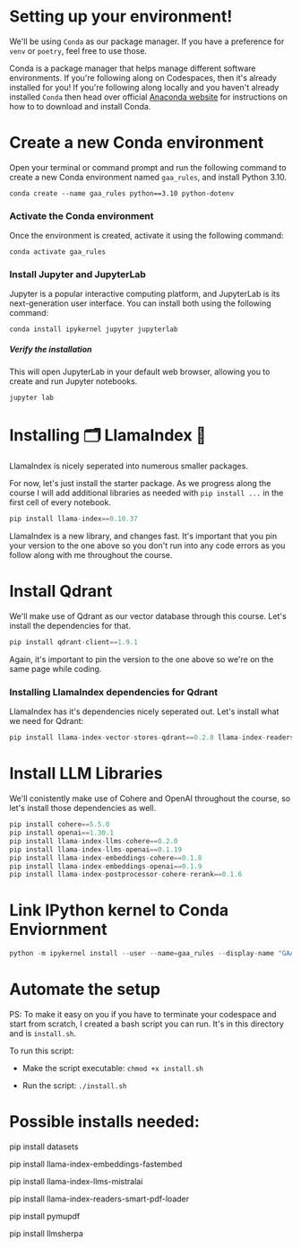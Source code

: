# Setting up your environment!

We'll be using `Conda` as our package manager. If you have a preference for `venv` or `poetry`, feel free to use those.

Conda is a package manager that helps manage different software environments. If you're following along on Codespaces, then it's already installed for you! If you're following along locally and you haven't already installed `Conda` then head over official [Anaconda website](https://www.anaconda.com/products/individual) for instructions on how to to download and install Conda.

# Create a new Conda environment

Open your terminal or command prompt and run the following command to create a new Conda environment named `gaa_rules`, and install Python 3.10.

```
conda create --name gaa_rules python==3.10 python-dotenv
```

### Activate the Conda environment

Once the environment is created, activate it using the following command:

```
conda activate gaa_rules
```

### Install Jupyter and JupyterLab

Jupyter is a popular interactive computing platform, and JupyterLab is its next-generation user interface. You can install both using the following command:

```
conda install ipykernel jupyter jupyterlab
```

##### Verify the installation

This will open JupyterLab in your default web browser, allowing you to create and run Jupyter notebooks.

```
jupyter lab
```

# Installing 🗂️ LlamaIndex 🦙

LlamaIndex is nicely seperated into numerous smaller packages.

For now, let's just install the starter package. As we progress along the course I will add additional libraries as needed with `pip install ...` in the first cell of every notebook.

```python
pip install llama-index==0.10.37
```

LlamaIndex is a new library, and changes fast. It's important that you pin your version to the one above so you don't run into any code errors as you follow along with me throughout the course.

# Install Qdrant

We'll make use of Qdrant as our vector database through this course. Let's install the dependencies for that.

```python
pip install qdrant-client==1.9.1
```

Again, it's important to pin the version to the one above so we're on the same page while coding.

### Installing LlamaIndex dependencies for Qdrant

LlamaIndex has it's dependencies nicely seperated out. Let's install what we need for Qdrant:

```python
pip install llama-index-vector-stores-qdrant==0.2.8 llama-index-readers-file==0.1.22
```

# Install LLM Libraries

We'll conistently make use of Cohere and OpenAI throughout the course, so let's install those dependencies as well.

```python
pip install cohere==5.5.0 
pip install openai==1.30.1
pip install llama-index-llms-cohere==0.2.0 
pip install llama-index-llms-openai==0.1.19
pip install llama-index-embeddings-cohere==0.1.8
pip install llama-index-embeddings-openai==0.1.9
pip install llama-index-postprocessor-cohere-rerank==0.1.6 
```

# Link IPython kernel to Conda Enviornment

```python
python -m ipykernel install --user --name=gaa_rules --display-name "GAA Rules RAG"
```

# Automate the setup

PS: To make it easy on you if you have to terminate your codespace and start from scratch, I created a bash script you can run. It's in this directory and is `install.sh`.

To run this script:

- Make the script executable: `chmod +x install.sh`

- Run the script: `./install.sh`

# Possible installs needed:

pip install datasets

pip install llama-index-embeddings-fastembed

pip install llama-index-llms-mistralai

pip install llama-index-readers-smart-pdf-loader

pip install pymupdf

pip install llmsherpa